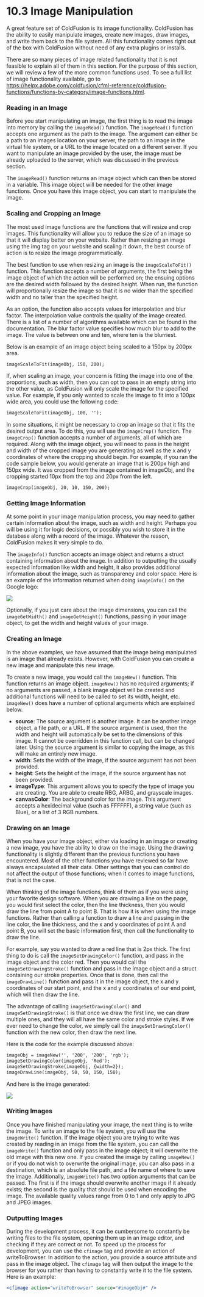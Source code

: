 # 10.3 Image Manipulation

A great feature set of ColdFusion is its image functionality. ColdFusion has the ability to easily manipulate images, create new images, draw images, and write them back to the file system. All this functionality comes right out of the box with ColdFusion without need of any extra plugins or installs.

There are so many pieces of image related functionality that it is not feasible to explain all of them in this section. For the purpose of this section, we will review a few of the more common functions used. To see a full list of image functionality available, go to
<https://helpx.adobe.com/coldfusion/cfml-reference/coldfusion-functions/functions-by-category/image-functions.html>.

### Reading in an Image

Before you start manipulating an image, the first thing is to read the image into memory by calling the `imageRead()` function. The `imageRead()` function accepts one argument as the path to the image. The argument can either be a path to an images location on your server, the path to an image in the virtual file system, or a URL to the image located on a different server. If you want to manipulate an image provided by the user, the image must be already uploaded to the server, which was discussed in the previous section.

The `imageRead()` function returns an image object which can then be stored in a variable. This image object will be needed for the other image functions. Once you have this image object, you can start to manipulate the image.

### Scaling and Cropping an Image

The most used image functions are the functions that will resize and crop images. This functionality will allow you to reduce the size of an image so that it will display better on your website. Rather than resizing an image using the img tag on your website and scaling it down, the best course of action is to resize the image programmatically.

The best function to use when resizing an image is the `imageScaleToFit()` function. This function accepts a number of arguments, the first being the image object of which the action will be performed on; the ensuing options are the desired width followed by the desired height. When run, the function will proportionally resize the image so that it is no wider than the specified width and no taller than the specified height.

As an option, the function also accepts values for interpolation and blur factor. The interpolation value controls the quality of the image created. There is a list of a number of algorithms available which can be found in the documentation. The blur factor value specifies how much blur to add to the image. The value is between one and ten, where ten is the blurriest.

Below is an example of an image object being scaled to a 150px by 200px area.

```cfml
imageScaleToFit(imageObj, 150, 200);
```

If, when scaling an image, your concern is fitting the image into one of the proportions, such as width, then you can opt to pass in an empty string into the other value, as ColdFusion will only scale the image for the specified value. For example, if you only wanted to scale the image to fit into a 100px wide area, you could use the following code:

```cfml
imageScaleToFit(imageObj, 100, '');
```

In some situations, it might be necessary to crop an image so that it fits the desired output area. To do this, you will use the `imageCrop()` function. The `imageCrop()` function accepts a number of arguments, all of which are required. Along with the image object, you will need to pass in the height and width of the cropped image you are generating as well as the x and y coordinates of where the cropping should begin. For example, if you ran the code sample below, you would generate an image that is 200px high and 150px wide. It was cropped from the image contained in imageObj, and the cropping started 10px from the top and 20px from the left.

```cfml
imageCrop(imageObj, 20, 10, 150, 200);
```

### Getting Image Information

At some point in your image manipulation process, you may need to gather certain information about the image, such as width and height. Perhaps you will be using it for logic decisions, or possibly you wish to store it in the database along with a record of the image. Whatever the reason, ColdFusion makes it very simple to do.

The `imageInfo()` function accepts an image object and returns a struct containing information about the image. In addition to outputting the usually expected information like width and height, it also provides additional information about the image, such as transparency and color space. Here is an example of the information returned when doing `imageInfo()` on the Google logo:

![](img/image_process_google_logo.png)

Optionally, if you just care about the image dimensions, you can call the `imageGetWidth()` and `imageGetHeight()` functions, passing in your image object, to get the width and height values of your image.

### Creating an Image

In the above examples, we have assumed that the image being manipulated is an image that already exists. However, with ColdFusion you can create a new image and manipulate this new image.

To create a new image, you would call the `imageNew()` function. This function returns an image object. `imageNew()` has no required arguments; if no arguments are passed, a blank image object will be created and additional functions will need to be called to set its width, height, etc. `imageNew()` does have a number of optional arguments which are explained below.

- **source**: The source argument is another image. It can be another image object, a file path, or a URL. If the source argument is used, then the width and height will automatically be set to the dimensions of this image. It cannot be overridden in this function call, but can be changed later. Using the source argument is similar to copying the image, as this will make an entirely new image.
- **width**: Sets the width of the image, if the source argument has not been provided.
- **height**: Sets the height of the image, if the source argument has not been provided.
- **imageType**: This argument allows you to specify the type of image you are creating. You are able to create RBG, ARBG, and grayscale images.
- **canvasColor**: The background color for the image. This argument accepts a hexidecimal value (such as FFFFFF), a string value (such as Blue), or a list of 3 RGB numbers.

### Drawing on an Image

When you have your image object, either via loading in an image or creating a new image, you have the ability to draw on the image. Using the drawing functionality is slightly different than the previous functions you have encountered. Most of the other functions you have reviewed so far have always encapsulated all their data. Other settings that you can control do not affect the output of those functions; when it comes to image functions, that is not the case.

When thinking of the image functions, think of them as if you were using your favorite design software. When you are drawing a line on the page, you would first select the color, then the line thickness, then you would draw the line from point A to point B. That is how it is when using the image functions. Rather than calling a function to draw a line and passing in the line color, the line thickness, and the x and y coordinates of point A and point B, you will set the basic information first, then call the functionality to draw the line.

For example, say you wanted to draw a red line that is 2px thick. The first thing to do is call the `imageSetDrawingColor()` function, and pass in the image object and the color red. Then you would call the `imageSetDrawingStroke()` function and pass in the image object and a struct containing our stroke properties. Once that is done, then call the `imageDrawLine()` function and pass it in the image object, the x and y coordinates of our start point, and the x and y coordinates of our end point, which will then draw the line.

The advantage of calling `imageSetDrawingColor()` and `imageSetDrawingStroke()` is that once we draw the first line, we can draw multiple ones, and they will all have the same color and stroke styles. If we ever need to change the color, we simply call the `imageSetDrawingColor()` function with the new color, then draw the next line.

Here is the code for the example discussed above:

```cfml
imageObj = imageNew('', '200', '200', 'rgb');
imageSetDrawingColor(imageObj, 'Red');
imageSetDrawingStroke(imageObj, {width=2});
imageDrawLine(imageObj, 50, 50, 150, 150);
```

And here is the image generated:

![](img/imagemanipulation_image_draw.png)

### Writing Images

Once you have finished manipulating your image, the next thing is to write the image. To write an image to the file system, you will use the `imageWrite()` function. If the image object you are trying to write was created by reading in an image from the file system, you can call the `imageWrite()` function and only pass in the image object; it will overwrite the old image with this new one. If you created the image by calling `imageNew()` or if you do not wish to overwrite the original image, you can also pass in a destination, which is an absolute file path, and a file name of where to save the image. Additionally, `imageWrite()` has two option arguments that can be passed. The first is if the image should overwrite another image if it already exists; the second is the quality that should be used when encoding the image. The available quality values range from 0 to 1 and only apply to JPG and JPEG images.

### Outputting Images

During the development process, it can be cumbersome to constantly be writing files to the file system, opening them up in an image editor, and checking if they are correct or not. To speed up the process for development, you can use the `cfimage` tag and provide an action of writeToBrowser. In addition to the action, you provide a source attribute and pass in the image object. The `cfimage` tag will then output the image to the browser for you rather than having to constantly write it to the file system. Here is an example:

```cfml
<cfimage action="writeToBrowser" source="#imageObj#" />
```
